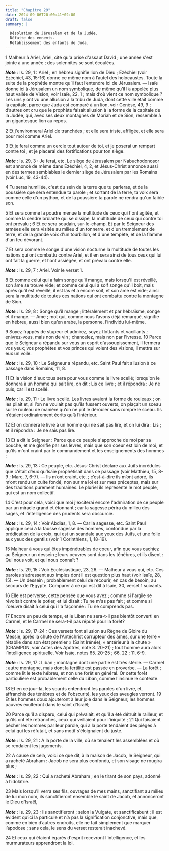 ```yaml
---
title: "Chapitre 29"
date: 2024-09-06T20:00:41+02:00
draft: false
summary: |
  
  Désolation de Jérusalem et de la Judée.
  Défaite des ennemis.
  Rétablissement des enfants de Juda.
---
```



1 Malheur à Ariel, Ariel, cité qu'a prise d'assaut David ; une année s'est jointe à une année ; des solennités se sont écoulées.

***Note*** :  Is. 29, 1 : Ariel ; en hébreu signifie lion de Dieu ; Ezéchiel (voir Ezéchiel, 43, 15-16) donne ce même nom à l’autel des holocaustes. Toute la suite de la prophétie montre qu’il faut l’entendre ici de Jérusalem. ― Isaïe donne ici à Jérusalem un nom symbolique, de même qu’il l’a appelée plus haut vallée de Vision, voir Isaïe, 22, 1 ; mais d’où vient ce nom symbolique ? Les uns y ont vu une allusion à la tribu de Juda, dont cette ville était comme la capitale, parce que Juda est comparé à un lion, voir Genèse, 49, 9 ; d’autres ont cru que le prophète faisait allusion à la forme de la capitale de la Judée, qui, avec ses deux montagnes de Moriah et de Sion, ressemble à un gigantesque lion au repos.

2 Et j'environnerai Ariel de tranchées ; et elle sera triste, affligée, et elle sera pour moi comme Ariel.


3 Et je ferai comme un cercle tout autour de toi, et je poserai un rempart contre toi ; et je placerai des fortifications pour ton siège.

***Note*** :  Is. 29, 3 : Je ferai, etc. Le siège de Jérusalem par Nabuchodonosor est annoncé de même dans Ezéchiel, 4, 2, et Jésus-Christ annonce aussi en des termes semblables le dernier siège de Jérusalem par les Romains (voir Luc, 19, 43-44).

4 Tu seras humiliée, c'est du sein de la terre que tu parleras, et de la poussière que sera entendue ta parole ; et sortant de la terre, ta voix sera comme celle d'un python, et de la poussière ta parole ne rendra qu'un faible son.


5 Et sera comme la poudre menue la multitude de ceux qui t'ont agitée, et comme la cendre brûlante qui se dissipe, la multitude de ceux qui contre toi ont prévalu ; 6 Et ce sera soudain, sur-le-champ. Et par le Seigneur des armées elle sera visitée au milieu d'un tonnerre, et d'un tremblement de terre, et de la grande voix d'un tourbillon, et d'une tempête, et de la flamme d'un feu dévorant.


7 Et sera comme le songe d'une vision nocturne la multitude de toutes les nations qui ont combattu contre Ariel, et il en sera ainsi de tous ceux qui lui ont fait la guerre, et l'ont assiégée, et ont prévalu contre elle.

***Note*** :  Is. 29, 7 : Ariel. Voir le verset 1.

8 Et comme celui qui a faim songe qu'il mange, mais lorsqu'il est réveillé, son âme se trouve vide; et comme celui qui a soif songe qu'il boit, mais après qu'il est réveillé, il est las et a encore soif, et son âme est vide; ainsi sera la multitude de toutes ces nations qui ont combattu contre la montagne de Sion.

***Note*** :  Is. 29, 8 : Songe qu’il mange ; littéralement et par hébraïsme, songe et il mange. ― Ame ; mot qui, comme nous l’avons déjà remarqué, signifie en hébreu, aussi bien qu’en arabe, la personne, l’individu lui-même.


9 Soyez frappés de stupeur et admirez, soyez flottants et vacillants ; enivrez-vous, mais non de vin ; chancelez, mais non par l'ivresse. 10 Parce que le Seigneur a répandu sur vous un esprit d'assoupissement, il fermera vos yeux; vos prophètes et vos princes qui voient des visions, il mettra sur eux un voile.

***Note*** :  Is. 29, 10 : Le Seigneur a répandu, etc. Saint Paul fait allusion à ce passage dans Romains, 11, 8.


11 Et la vision d'eux tous sera pour vous comme le livre scellé; lorsqu'on le donnera à un homme qui sait lire, on dit : Lis ce livre ; et il répondra : Je ne puis, car il est scellé.

***Note*** :  Is. 29, 11 : Le livre scellé. Les livres avaient la forme de rouleaux ; on les pliait et, si l’on ne voulait pas qu’ils fussent ouverts, on plaçait un sceau sur le rouleau de manière qu’on ne pût le dérouler sans rompre le sceau. Ils n’étaient ordinairement écrits qu’à l’intérieur.

12 Et on donnera le livre à un homme qui ne sait pas lire, et on lui dira : Lis ; et il répondra : Je ne sais pas lire.


13 Et a dit le Seigneur : Parce que ce peuple s'approche de moi par sa bouche, et me glorifie par ses lèvres, mais que son coeur est loin de moi, et qu'ils m'ont craint par le commandement et les enseignements des hommes :

***Note*** :  Is. 29, 13 : Ce peuple, etc. Jésus-Christ déclare aux Juifs incrédules que c’était d’eux qu’Isaïe prophétisait dans ce passage (voir Matthieu, 15, 8-9 ; Marc, 7, 6-7). ― Ils m’ont craint, etc. ; c’est-à-dire ils m’ont adoré, ils m’ont rendu un culte fondé, non sur ma loi et sur mes préceptes, mais sur des traditions purement humaines. Le pluriel ils représente le mot peuple, qui est un nom collectif.

14 C'est pour cela, voici que moi j'exciterai encore l'admiration de ce peuple par un miracle grand et étonnant ; car la sagesse périra du milieu des sages, et l'intelligence des prudents sera obscurcie.

***Note*** :  Is. 29, 14 : Voir Abdias, 1, 8. ― Car la sagesse, etc. Saint Paul applique ceci à la fausse sagesse des hommes, confondue par la prédication de la croix, qui est un scandale aux yeux des Juifs, et une folie aux yeux des gentils (voir 1 Corinthiens, 1, 18-19).


15 Malheur à vous qui êtes impénétrables de coeur, afin que vous cachiez au Seigneur un dessein ; leurs oeuvres sont dans les ténèbres, et ils disent : Qui nous voit, et qui nous connaît ?

***Note*** :  Is. 29, 15 : Voir Ecclésiastique, 23, 26. ― Malheur à vous qui, etc. Ces paroles s’adressent aux impies dont il est question plus haut (voir Isaïe, 28, 15). ― Un dessein ; probablement celui de recourir, en cas de besoin, au secours de l’Egypte. Comparer à ce qui est dit à Isaïe, 30, verset 1 suivants.

16 Elle est perverse, cette pensée que vous avez ; comme si l'argile se révoltait contre le potier, et lui disait : Tu ne m'as pas fait ; et comme si l'oeuvre disait à celui qui l'a façonnée : Tu ne comprends pas.


17 Encore un peu de temps, et le Liban ne sera-t-il pas bientôt converti en Carmel, et le Carmel ne sera-t-il pas réputé pour la forêt?

***Note*** :  Is. 29, 17-24 : Ces versets font allusion au Règne de Gloire du Messie, après la chute de l’Antéchrist corrupteur des âmes, sur une terre « rétablie dans son état premier » (Saint Irénée), « antérieur à la chute » (CRAMPON, voir Actes des Apôtres, note 3. 20-21) ; tout homme aura alors l’intelligence spirituelle. Voir Isaïe, notes 65. 20-25 ; 66. 22 ; 11. 6-9.

***Note*** :  Is. 29, 17 : Liban ; montagne dont une partie est très stérile. ― Carmel ; autre montagne, mais dont la fertilité est passée en proverbe. ― La forêt ; comme lit le texte hébreu, et non une forêt en général. Or cette forêt particulière est probablement celle du Liban, comme l’insinue le contexte.

18 Et en ce jour-là, les sourds entendront les paroles d'un livre, et, affranchis des ténèbres et de l'obscurité, les yeux des aveugles verront. 19 Et les hommes doux ajouteront à leur joie dans le Seigneur, les hommes pauvres exulteront dans le saint d'Israël;


20 Parce qu'il a disparu, celui qui prévalait, et qu'il a été détruit le railleur, et qu'ils ont été retranchés, ceux qui veillaient pour l'iniquité ; 21 Qui faisaient pécher les hommes par leur parole, qui à la porte tendaient des pièges à celui qui les réfutait, et sans motif s'éloignaient du juste.

***Note*** :  Is. 29, 21 : A la porte de la ville, où se tenaient les assemblées et où se rendaient les jugements.


22 A cause de cela, voici ce que dit, à la maison de Jacob, le Seigneur, qui a racheté Abraham : Jacob ne sera plus confondu, et son visage ne rougira plus ;

***Note*** :  Is. 29, 22 : Qui a racheté Abraham ; en le tirant de son pays, adonné à l’idolâtrie.

23 Mais lorsqu'il verra ses fils, ouvrages de mes mains, sanctifiant au milieu de lui mon nom, ils sanctifieront ensemble le saint de Jacob, et annonceront le Dieu d'Israël,

***Note*** :  Is. 29, 23 : Ils sanctifieront ; selon la Vulgate, et sanctificabunt ; il est évident qu’ici la particule et n’a pas la signification conjonctive, mais que, comme en bien d’autres endroits, elle ne fait simplement que marquer l’apodose ; sans cela, le sens du verset resterait inachevé.

24 Et ceux qui étaient égarés d'esprit recevront l'intelligence, et les murmurateurs apprendront la loi.

